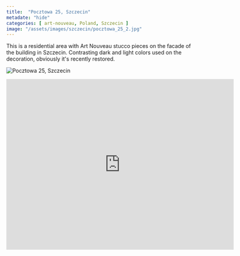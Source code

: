 ```yaml
---
title:  "Pocztowa 25, Szczecin"
metadate: "hide"
categories: [ art-nouveau, Poland, Szczecin ]
image: "/assets/images/szczecin/pocztowa_25_2.jpg"
---
```

This is a residential area with Art Nouveau stucco pieces on the facade of the building in Szczecin. Contrasting dark and light colors used on the decoration, obviously it's recently restored.

![Pocztowa 25, Szczecin]({{site.baseurl}}/assets/images/szczecin/pocztowa_25_1.jpg)

<iframe src="https://www.google.com/maps/embed?pb=!4v1590076304437!6m8!1m7!1s44_uguuVDOnBP6KiSIlWIA!2m2!1d53.43033770066188!2d14.53384919285603!3f82.90680731707769!4f21.707003784856227!5f0.7820865974627469" width="600" height="450" frameborder="0" style="border:0;" allowfullscreen="" aria-hidden="false" tabindex="0"></iframe>